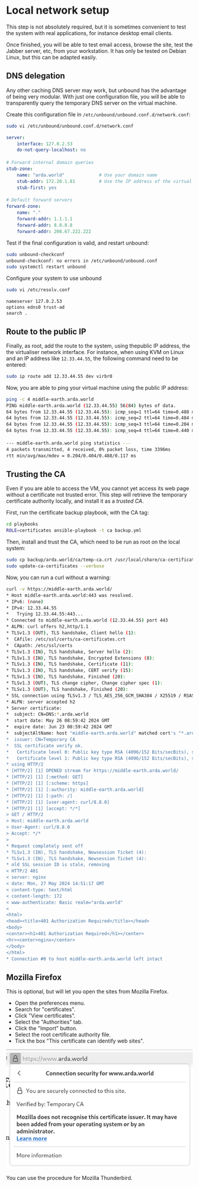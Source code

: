 # Local network setup

This step is not absolutely required, but it is sometimes convenient to test the system with real applications, for
instance desktop email clients.

Once finished, you will be able to test email access, browse the site, test the Jabber server, etc, from your
workstation. It has only be tested on Debian Linux, but this can be adapted easily.

## DNS delegation

Any other caching DNS server may work, but unbound has the advantage of being very modular. With just one configuration
file, you will be able to transparently query the temporary DNS server on the virtual machine.

Create this configuration file in `/etc/unbound/unbound.conf.d/network.conf`:

```sh
sudo vi /etc/unbound/unbound.conf.d/network.conf
```


```yml
server:
    interface: 127.0.2.53
    do-not-query-localhost: no

# Forward internal domain queries
stub-zone:
    name: "arda.world"             # Use your domain name
    stub-addr: 172.20.1.81         # Use the IP address of the virtual network interface
    stub-first: yes

# Default forward servers
forward-zone:
    name: "."
    forward-addr: 1.1.1.1
    forward-addr: 8.8.8.8
    forward-addr: 208.67.222.222
```

Test if the final configuration is valid, and restart unbound:

```sh
sudo unbound-checkconf
unbound-checkconf: no errors in /etc/unbound/unbound.conf
sudo systemctl restart unbound
```

Configure your system to use unbound

```sh
sudo vi /etc/resolv.conf
```

```plain
nameserver 127.0.2.53
options edns0 trust-ad
search .
```

## Route to the public IP

Finally, as root, add the route to the system, using thepublic IP address, the the virtualiser network interface. For
instance, when using KVM on Linux and an IP address like `12.33.44.55`, the following command need to be entered:

```sh
sudo ip route add 12.33.44.55 dev virbr0
```

Now, you are able to ping your virtual machine using the public IP address:

```sh
ping -c 4 middle-earth.arda.world
PING middle-earth.arda.world (12.33.44.55) 56(84) bytes of data.
64 bytes from 12.33.44.55 (12.33.44.55): icmp_seq=1 ttl=64 time=0.488 ms
64 bytes from 12.33.44.55 (12.33.44.55): icmp_seq=2 ttl=64 time=0.484 ms
64 bytes from 12.33.44.55 (12.33.44.55): icmp_seq=3 ttl=64 time=0.204 ms
64 bytes from 12.33.44.55 (12.33.44.55): icmp_seq=4 ttl=64 time=0.440 ms

--- middle-earth.arda.world ping statistics ---
4 packets transmitted, 4 received, 0% packet loss, time 3396ms
rtt min/avg/max/mdev = 0.204/0.404/0.488/0.117 ms
```

## Trusting the CA

Even if you are able to access the VM, you cannot yet access its web page without a certificate not trusted error. This
step will retrieve the temporary certificate authority locally, and install it as a _trusted CA_.

First, run the certificate backup playbook, with the CA tag:

```sh
cd playbooks
ROLE=certificates ansible-playbook -t ca backup.yml
```

Then, install and trust the CA, which need to be run as root on the local system:

```sh
sudo cp backup/arda.world/ca/temp-ca.crt /usr/local/share/ca-certificates/tmp-arda.world.crt
sudo update-ca-certificates --verbose
```

Now, you can run a curl without a warning:

```sh
curl -v https://middle-earth.arda.world/
* Host middle-earth.arda.world:443 was resolved.
* IPv6: (none)
* IPv4: 12.33.44.55
*   Trying 12.33.44.55:443...
* Connected to middle-earth.arda.world (12.33.44.55) port 443
* ALPN: curl offers h2,http/1.1
* TLSv1.3 (OUT), TLS handshake, Client hello (1):
*  CAfile: /etc/ssl/certs/ca-certificates.crt
*  CApath: /etc/ssl/certs
* TLSv1.3 (IN), TLS handshake, Server hello (2):
* TLSv1.3 (IN), TLS handshake, Encrypted Extensions (8):
* TLSv1.3 (IN), TLS handshake, Certificate (11):
* TLSv1.3 (IN), TLS handshake, CERT verify (15):
* TLSv1.3 (IN), TLS handshake, Finished (20):
* TLSv1.3 (OUT), TLS change cipher, Change cipher spec (1):
* TLSv1.3 (OUT), TLS handshake, Finished (20):
* SSL connection using TLSv1.3 / TLS_AES_256_GCM_SHA384 / X25519 / RSASSA-PSS
* ALPN: server accepted h2
* Server certificate:
*  subject: CN=DNS:*.arda.world
*  start date: May 26 08:59:42 2024 GMT
*  expire date: Jun 23 08:59:42 2024 GMT
*  subjectAltName: host "middle-earth.arda.world" matched cert's "*.arda.world"
*  issuer: CN=Temporary CA
*  SSL certificate verify ok.
*   Certificate level 0: Public key type RSA (4096/152 Bits/secBits), signed using sha256WithRSAEncryption
*   Certificate level 1: Public key type RSA (4096/152 Bits/secBits), signed using sha256WithRSAEncryption
* using HTTP/2
* [HTTP/2] [1] OPENED stream for https://middle-earth.arda.world/
* [HTTP/2] [1] [:method: GET]
* [HTTP/2] [1] [:scheme: https]
* [HTTP/2] [1] [:authority: middle-earth.arda.world]
* [HTTP/2] [1] [:path: /]
* [HTTP/2] [1] [user-agent: curl/8.8.0]
* [HTTP/2] [1] [accept: */*]
> GET / HTTP/2
> Host: middle-earth.arda.world
> User-Agent: curl/8.8.0
> Accept: */*
>
* Request completely sent off
* TLSv1.3 (IN), TLS handshake, Newsession Ticket (4):
* TLSv1.3 (IN), TLS handshake, Newsession Ticket (4):
* old SSL session ID is stale, removing
< HTTP/2 401
< server: nginx
< date: Mon, 27 May 2024 14:51:17 GMT
< content-type: text/html
< content-length: 172
< www-authenticate: Basic realm="arda.world"
<
<html>
<head><title>401 Authorization Required</title></head>
<body>
<center><h1>401 Authorization Required</h1></center>
<hr><center>nginx</center>
</body>
</html>
* Connection #0 to host middle-earth.arda.world left intact
```

## Mozilla Firefox

This is optional, but will let you open the sites from Mozilla Firefox.

- Open the preferences menu.
- Search for "certificates".
- Click "View certificates".
- Select the "Authorities" tab.
- Click the "Import" button.
- Select the root certificate authority file.
- Tick the box "This certificate can identify web sites".

![Trusted cert](../../img/dev/firefox-cert-trusted.png)

You can use the procedure for Mozilla Thunderbird.
